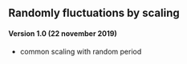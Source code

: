 ## Randomly fluctuations by scaling

#### Version 1.0 (22 november 2019)
* common scaling with random period